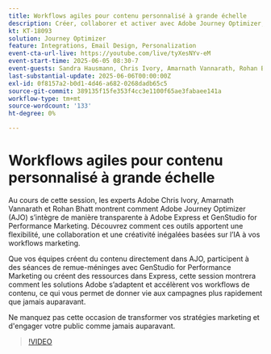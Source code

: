 ```yaml
---
title: Workflows agiles pour contenu personnalisé à grande échelle
description: Créer, collaborer et activer avec Adobe Journey Optimizer, Adobe Express et Adobe GenStudio for Performance Marketing.
kt: KT-18093
solution: Journey Optimizer
feature: Integrations, Email Design, Personalization
event-cta-url-live: https://youtube.com/live/tyXesNYv-eM
event-start-time: 2025-06-05 08:30-7
event-guests: Sandra Hausmann, Chris Ivory, Amarnath Vannarath, Rohan Bhatt
last-substantial-update: 2025-06-06T00:00:00Z
exl-id: 0f8157a2-b0d1-4d46-a682-0268dadb65c5
source-git-commit: 389135f15fe353f4cc3e1100f65ae3fabaee141a
workflow-type: tm+mt
source-wordcount: '133'
ht-degree: 0%

---
```



# Workflows agiles pour contenu personnalisé à grande échelle

Au cours de cette session, les experts Adobe Chris Ivory, Amarnath Vannarath et Rohan Bhatt montrent comment Adobe Journey Optimizer (AJO) s’intègre de manière transparente à Adobe Express et GenStudio for Performance Marketing. Découvrez comment ces outils apportent une flexibilité, une collaboration et une créativité inégalées basées sur l’IA à vos workflows marketing.

Que vos équipes créent du contenu directement dans AJO, participent à des séances de remue-méninges avec GenStudio for Performance Marketing ou créent des ressources dans Express, cette session montrera comment les solutions Adobe s’adaptent et accélèrent vos workflows de contenu, ce qui vous permet de donner vie aux campagnes plus rapidement que jamais auparavant.

Ne manquez pas cette occasion de transformer vos stratégies marketing et d&#39;engager votre public comme jamais auparavant.

>[!VIDEO](https://video.tv.adobe.com/v/3463407/?quality=12&learn=on)
